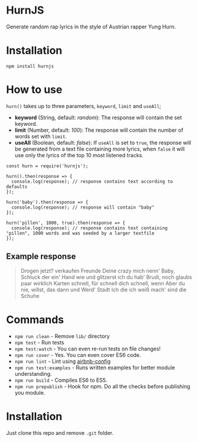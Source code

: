# HurnJS

Generate random rap lyrics in the style of Austrian rapper Yung Hurn.

# Installation

```
npm install hurnjs
```

# How to use

`hurn()` takes up to three parameters, `keyword`, `limit` and `useAll`; 

- **keyword** (String, default: *random*): The response will contain the set keyword.
- **limit** (Number, default: *100*): The response will contain the number of words set with `limit`.
- **useAll** (Boolean, default: *false*): If `useAll` is set to `true`, the response will be generated from a text file containing more lyrics, when `false` it will use only the lyrics of the top 10 most listened tracks.

```
const hurn = require('hurnjs');

hurn().then(response => {
  console.log(response); // response contains text according to defaults
});

hurn('baby').then(response => {
  console.log(response); // response will contain "baby"
});

hurn('pillen', 1000, true).then(response => {
  console.log(response); // response contains text containing "pillen", 1000 words and was seeded by a larger textfile
});

```

## Example response

> Drogen jetzt? verkaufen Freunde Deine crazy mich nenn' Baby, Schluck der ein' Hand wie und glitzerst ich du hab' Brudi, noch glaubs paar wirklich Karten schnell, für schnell dich schnell, wenn Aber du nie, willst, das dann und Werd' Stadt Ich die ich weiß mach' sind die Schuhe


# Commands
- `npm run clean` - Remove `lib/` directory
- `npm test` - Run tests
- `npm test:watch` - You can even re-run tests on file changes!
- `npm run cover` - Yes. You can even cover ES6 code.
- `npm run lint` - Lint using [airbnb-config](https://github.com/airbnb/javascript/tree/master/packages/eslint-config-airbnb)
- `npm run test:examples` - Runs written examples for better module understanding.
- `npm run build` - Compiles ES6 to ES5.
- `npm run prepublish` - Hook for npm. Do all the checks before publishing you module.

# Installation
Just clone this repo and remove `.git` folder.

